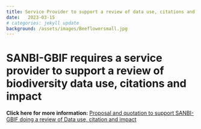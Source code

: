```yaml
---
title: Service Provider to support a review of data use, citations and impact
date:   2023-03-15
# categories: jekyll update
background: /assets/images/Beeflowersmall.jpg
---
```


# SANBI-GBIF requires a service provider to support a review of biodiversity data use, citations and impact #

**Click here for more information:**
[Proposal and quotation to support SANBI-GBIF doing a review of Data use, citation and impact](https://www.sanbi.org/opportunity/service-provider-for-impact-review/)
